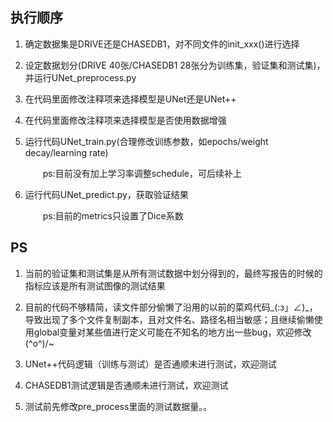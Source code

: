 ## 执行顺序

1. 确定数据集是DRIVE还是CHASEDB1，对不同文件的init_xxx()进行选择

2. 设定数据划分(DRIVE 40张/CHASEDB1 28张分为训练集，验证集和测试集)，并运行UNet_preprocess.py

3. 在代码里面修改注释项来选择模型是UNet还是UNet++

4. 在代码里面修改注释项来选择模型是否使用数据增强

5. 运行代码UNet_train.py(合理修改训练参数，如epochs/weight decay/learning rate)
   
   <p style="text-indent:2em">ps:目前没有加上学习率调整schedule，可后续补上</p>

6. 运行代码UNet_predict.py，获取验证结果
   
   <p style="text-indent:2em">ps:目前的metrics只设置了Dice系数</p>

## PS

1. 当前的验证集和测试集是从所有测试数据中划分得到的，最终写报告的时候的指标应该是所有测试图像的测试结果

2. 目前的代码不够精简，读文件部分偷懒了沿用的以前的菜鸡代码_(:з」∠)_，导致出现了多个文件复制副本，且对文件名、路径名相当敏感；且继续偷懒使用global变量对某些值进行定义可能在不知名的地方出一些bug，欢迎修改\(^o^)/~ 

3. UNet++代码逻辑（训练与测试）是否通顺未进行测试，欢迎测试

4. CHASEDB1测试逻辑是否通顺未进行测试，欢迎测试

5. 测试前先修改pre_process里面的测试数据量。。
